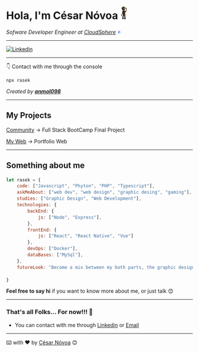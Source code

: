 # **Hola, I'm César Nóvoa**  <img src='img/hi.gif' width='20'>

_Sofware Developer Engineer at [CloudSphere](https://cloudsphere.com/) <img src='img/current-job.svg' width='10'>_

---

[![Linkedin](https://img.shields.io/badge/-Linkedin-blue?style=flat-square&logo=Linkedin&logoColor=white)](https://www.linkedin.com/in/cesar-novoa/)


---

👇 Contact with me through the console

```
npx rasek
```

_Created by **[anmol098](https://github.com/anmol098)**_

---

## My Projects

[Community](https://github.com/rasekdk/Community) -> Full Stack BootCamp Final Project

[My Web](https://rasekdk.github.io) -> Portfolio Web

---

## Something about me 

``` js
let rasek = {
    code: ["Javascript", "Phyton", "PHP", "Typescript"],
    askMeAbout: ["web dev", "web design", "graphic desing", "gaming"],
    studies: ["Graphic Design", "Web Development"],
    technologies: {
        backEnd: {
            js: ["Node", "Express"],
        },
        frontEnd: {
            js: ["React", "React Native", "Vue"]
        },
        devOps: ["Docker"],
        dataBases: ["MySql"],
    },
    futureLook: "Become a mix between my both parts, the graphic designer and the web developer. Some call it UX engineer.",

}
```
**Feel free to say hi** if you want to know more about me, or just talk 😊

---

### That's all Folks...  For now!!! 🐖

- You can contact with me through [Linkedin](https://linkedin.com/in/rasekdk) or [Email](mailto:themotokar@gmail.com)

---

⌨️ with ❤️ by [César Nóvoa](https://rasekdk.github.io) 😊
